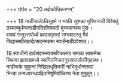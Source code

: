 +++
title = "20 तदोकोधिकरणम्"

+++
18.नाडीजालेऽतिसूक्ष्मे न भवति सुशका मुक्तिनाडी विवेक्तुं  
तस्मान्मूर्धन्यनाडीगतिरनियमतो मुच्यमानस्य पुंसः।  
वाक्यं गन्तुस्तयोर्ध्वं प्रवददमृततां सम्भवादस्तु मैवं  
विद्यासम्प्रीतहार्दप्रसदनमहसा स्वार्हनाडीप्रवेशात्।।

19.स्वाधीनो हार्दसंज्ञस्स्वयमविकलया सम्पदा साकमेकः  
स्थित्वा हृतपद्ममध्ये स्थगितनिजतनुस्सप्तलोकीगृहस्थः।  
नाडीचक्रे सुषुम्नां निखिलधृतिकरीं नाभिमूर्धान्तरूपां  
भित्त्वा तन्मध्यरन्ध्रप्रहितमिषुमिवोत्क्षिप्य नेता मुमुक्षुम्।।